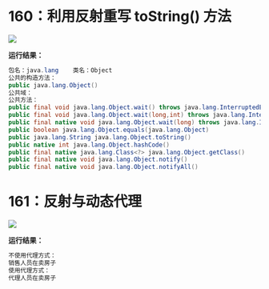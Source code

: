 # 160：利用反射重写 toString() 方法

<img src="http://image.renkaigis.com/keepcoding/2017112101.png">

**运行结果：**

```java
包名：java.lang	类名：Object
公共的构造方法：
public java.lang.Object()
公共域：
公共方法：
public final void java.lang.Object.wait() throws java.lang.InterruptedException
public final void java.lang.Object.wait(long,int) throws java.lang.InterruptedException
public final native void java.lang.Object.wait(long) throws java.lang.InterruptedException
public boolean java.lang.Object.equals(java.lang.Object)
public java.lang.String java.lang.Object.toString()
public native int java.lang.Object.hashCode()
public final native java.lang.Class<?> java.lang.Object.getClass()
public final native void java.lang.Object.notify()
public final native void java.lang.Object.notifyAll()
```

# 161：反射与动态代理

<img src="http://image.renkaigis.com/keepcoding/2017112102.png">

**运行结果：**

```java
不使用代理方式：
销售人员在卖房子
使用代理方式：
代理人员在卖房子
```

